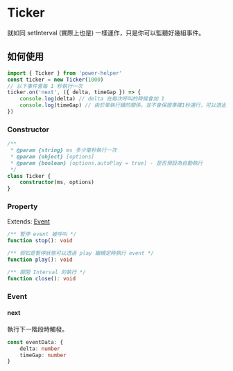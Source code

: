 # Ticker

就如同 setInterval (實際上也是) 一樣運作，只是你可以監聽好幾組事件。

## 如何使用

```ts
import { Ticker } from 'power-helper'
const ticker = new Ticker(1000)
// 以下事件會每 1 秒執行一次
ticker.on('next', ({ delta, timeGap }) => {
    console.log(delta) // delta 在每次呼叫的時候會加 1
    console.log(timeGap) // 由於單執行續的關係，並不會保證準確1秒運行，可以透過 timeGap 獲取上次到現在呼叫的時間
})
```

### Constructor

```ts
/**
 * @param {string} ms 多少毫秒執行一次
 * @param {object} [options]
 * @param {boolean} [options.autoPlay = true] - 是否預設為自動執行
 */
class Ticker {
    constructor(ms, options)
}
```

### Property

Extends: [Event](./event.md)

```ts
/** 暫停 event 被呼叫 */
function stop(): void

/** 假如是暫停狀態可以透過 play 繼續定時執行 event */
function play(): void

/** 關閉 Interval 的執行 */
function close(): void
```

### Event

#### next

執行下一階段時觸發。

```ts
const eventData: {
    delta: number
    timeGap: number
}
```
